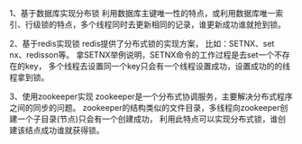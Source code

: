 

1、基于数据库实现分布锁 
利用数据库主键唯一性的特点，或利用数据库唯一索引、行级锁的特点，多个线程同时去更新相同的记录，谁更新成功谁就抢到锁。


2、基于redis实现锁 
redis提供了分布式锁的实现方案，
比如：SETNX、set nx、redisson等。 拿SETNX举例说明，SETNX命令的工作过程是去set一个不存在的key，
多个线程去设置同一个key只会有一个线程设置成功，设置成功的的线程拿到锁。 


3、使用zookeeper实现 
zookeeper是一个分布式协调服务，主要解决分布式程序之间的同步的问题。
zookeeper的结构类似的文件目录，多线程向zookeeper创建一个子目录(节点)只会有一个创建成功，
利用此特点可以实现分布式锁，谁创建该结点成功谁就获得锁。